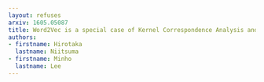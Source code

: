 ```yaml
---
layout: refuses
arxiv: 1605.05087
title: Word2Vec is a special case of Kernel Correspondence Analysis and Kernels for Natural Language Processing
authors:
- firstname: Hirotaka
  lastname: Niitsuma
- firstname: Minho
  lastname: Lee
---
```

